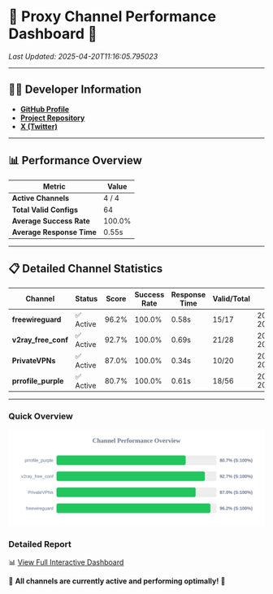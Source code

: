 # 🌟 Proxy Channel Performance Dashboard 🌟

_Last Updated: 2025-04-20T11:16:05.795023_

---

## 👩‍💻 Developer Information

- **[GitHub Profile](https://github.com/4n0nymou3)**  
- **[Project Repository](https://github.com/4n0nymou3/multi-proxy-config-fetcher)**  
- **[X (Twitter)](https://x.com/4n0nymou3)**  

---

## 📊 Performance Overview

| Metric                | Value       |
|-----------------------|-------------|
| **Active Channels**   | 4 / 4       |
| **Total Valid Configs** | 64          |
| **Average Success Rate** | 100.0%      |
| **Average Response Time** | 0.55s       |

---

## 📋 Detailed Channel Statistics

| Channel          | Status     | Score  | Success Rate | Response Time | Valid/Total | Last Success               |
|------------------|------------|--------|--------------|---------------|-------------|----------------------------|
| **freewireguard**  | ✅ Active  | 96.2%  | 100.0% | 0.58s         | 15/17       | 2025-04-20T11:16:05.793158 |
| **v2ray_free_conf**  | ✅ Active  | 92.7%  | 100.0% | 0.69s         | 21/28       | 2025-04-20T11:16:04.817815 |
| **PrivateVPNs**  | ✅ Active  | 87.0%  | 100.0% | 0.34s         | 10/20       | 2025-04-20T11:16:05.187196 |
| **prrofile_purple**  | ✅ Active  | 80.7%  | 100.0% | 0.61s         | 18/56       | 2025-04-20T11:16:04.098819 |

---

### Quick Overview
<div align="center">
  <a href="https://raw.githubusercontent.com/nullluser/NullRepo/refs/heads/main/assets/channel_stats_chart.svg">
    <img src="https://raw.githubusercontent.com/nullluser/NullRepo/refs/heads/main/assets/channel_stats_chart.svg" alt="Source Performance Statistics" width="800">
  </a>
</div>

### Detailed Report
📊 [View Full Interactive Dashboard](https://htmlpreview.github.io/?https://github.com/nullluser/NullRepo/blob/main/assets/performance_report.html)

🎉 **All channels are currently active and performing optimally!** 🎉

